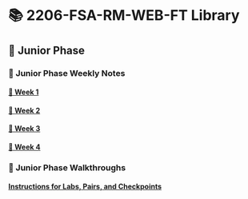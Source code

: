 # 📚 2206-FSA-RM-WEB-FT Library


## 🐣 Junior Phase


### 📓 Junior Phase Weekly Notes

#### [📅 Week 1](./Week%201/week1.md)

#### [📅 Week 2](./Week%202/week2.md)

#### [📅 Week 3](./Week%203/week3.md)

#### [📅 Week 4](./Week%204/week4.md)
<!-- 
#### [📅 Week 5](WEEK5.md)

#### [📅 Week 6](WEEK6.md)

#### [📅 Week 7](WEEK7.md) -->


### 📓 Junior Phase Walkthroughs

#### [Instructions for Labs, Pairs, and Checkpoints ](./Walkthroughs/walkthrough-directory.md)